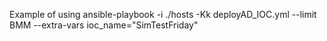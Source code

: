 Example of using 
ansible-playbook -i ./hosts -Kk deployAD_IOC.yml --limit BMM --extra-vars ioc_name="SimTestFriday"

